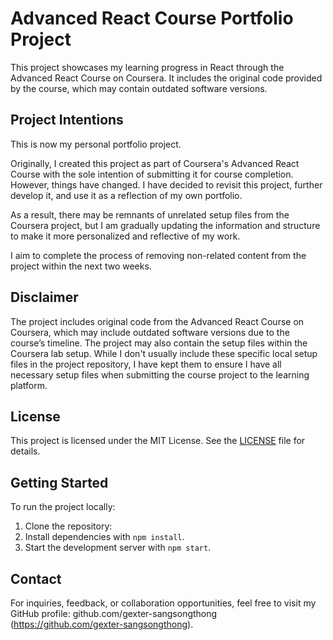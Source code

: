 # Advanced React Course Portfolio Project

This project showcases my learning progress in React through the Advanced React Course on Coursera. It includes the original code provided by the course, which may contain outdated software versions.

## Project Intentions

This is now my personal portfolio project.

Originally, I created this project as part of Coursera's Advanced React Course with the sole intention of submitting it for course completion. However, things have changed. I have decided to revisit this project, further develop it, and use it as a reflection of my own portfolio.

As a result, there may be remnants of unrelated setup files from the Coursera project, but I am gradually updating the information and structure to make it more personalized and reflective of my work.

I aim to complete the process of removing non-related content from the project within the next two weeks.

## Disclaimer

The project includes original code from the Advanced React Course on Coursera, which may include outdated software versions due to the course’s timeline. The project may also contain the setup files within the Coursera lab setup. While I don't usually include these specific local setup files in the project repository, I have kept them to ensure I have all necessary setup files when submitting the course project to the learning platform.

## License

This project is licensed under the MIT License. See the [LICENSE](./LICENSE) file for details.

## Getting Started

To run the project locally:

1. Clone the repository:
2. Install dependencies with `npm install`.
3. Start the development server with `npm start`.

## Contact

For inquiries, feedback, or collaboration opportunities, feel free to visit my GitHub profile: github.com/gexter-sangsongthong (https://github.com/gexter-sangsongthong).

